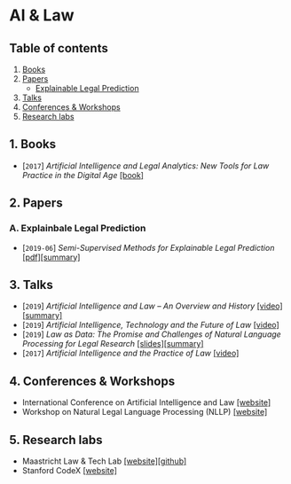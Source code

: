 # AI & Law


## Table of contents
1. [Books](#books)
2. [Papers](#papers)
    - [Explainable Legal Prediction](#explainable)
3. [Talks](#talks)
4. [Conferences & Workshops](#conferences)
5. [Research labs](#labs)


## 1. Books <a name="books"></a>

- [`2017`] *Artificial Intelligence and Legal Analytics: New Tools for Law Practice in the Digital Age* [[book]](https://www.cambridge.org/core/books/artificial-intelligence-and-legal-analytics/E7D705EEF392501A1DB180645917E7E0)

## 2. Papers <a name="papers"></a>

### A. Explainbale Legal Prediction <a name="explainable"></a>

- [`2019-06`] *Semi-Supervised Methods for Explainable Legal Prediction* [[pdf]](https://www.researchgate.net/publication/334643454_Semi-Supervised_Methods_for_Explainable_Legal_Prediction)[[summary]](./summaries/branting2019explainable.md)



## 3. Talks <a name="talks"></a>

- [`2019`] *Artificial Intelligence and Law – An Overview and History* [[video]](https://www.youtube.com/watch?v=BG6YR0xGMRA)[[summary]](./summaries/surden2019history.md)
- [`2019`] *Artificial Intelligence, Technology and the Future of Law* [[video]](https://www.youtube.com/watch?v=UYSZeHqZnaA)
- [`2019`] *Law as Data: The Promise and Challenges of Natural Language Processing for Legal Research* [[slides]](https://drive.google.com/open?id=14zWlp2Hkm866MTup_oMZJa5T80fxsWtR)[[summary]](./summaries/dyevre2019nllp.md)
- [`2017`] *Artificial Intelligence and the Practice of Law* [[video]](https://www.youtube.com/watch?v=YNaT9VD8290)


## 4. Conferences & Workshops <a name="conferences"></a>

- International Conference on Artificial Intelligence and Law [[website]](https://dl.acm.org/doi/proceedings/10.1145/3322640#issue-downloads)
- Workshop on Natural Legal Language Processing (NLLP) [[website]](https://sites.google.com/view/nllp/nllp-2019)


## 5. Research labs <a name="labs"></a>

- Maastricht Law & Tech Lab [[website]](https://www.maastrichtuniversity.nl/about-um/faculties/law/research/law-and-tech-lab)[[github]](https://github.com/maastrichtlawtech)
- Stanford CodeX [[website]](https://law.stanford.edu/codex-the-stanford-center-for-legal-informatics/)
